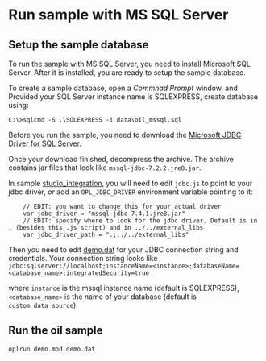 # Run sample with MS SQL Server


## Setup the sample database

To run the sample with MS SQL Server, you need to install Microsoft SQL Server.
After it is installed, you are ready to setup the sample database.

To create a sample database, open a <em>Commnad Prompt</em> window, and Provided your
SQL Server instance name is SQLEXPRESS, create database using:

```
C:\>sqlcmd -S .\SQLEXPRESS -i data\oil_mssql.sql
```

Before you run the sample, you need to download the [Microsoft JDBC Driver for SQL Server](https://docs.microsoft.com/en-us/sql/connect/jdbc/download-microsoft-jdbc-driver-for-sql-server?view=sql-server-2017).

Once your download finished, decompress the archive. The archive contains jar files that
look like `mssql-jdbc-7.2.2.jre8.jar`. 

In sample [studio_integration](examples/studio_integration), you will need to edit `jdbc.js` to point
to your jdbc driver, *or* add an `OPL_JDBC_DRIVER` environment variable pointing to it:

```
	// EDIT: you want to change this for your actual driver
	var jdbc_driver = "mssql-jdbc-7.4.1.jre8.jar"
	// EDIT: specify where to look for the jdbc driver. Default is in . (besides this .js script) and in ../../external_libs
	var jdbc_driver_path = ".;../../external_libs"
```

Then you need to edit [demo.dat](examples/studio_integration/demo.dat) for your JDBC connection string and credentials.
Your connection string looks like `	jdbc:sqlserver://localhost;instanceName=<instance>;databaseName=<database_name>;integratedSecurity=true`

where `instance` is the mssql instance name (default is SQLEXPRESS), `<database_name>` is the name
of your database (default is `custom_data_source`).

## Run the oil sample


```
oplrun demo.mod demo.dat
```

